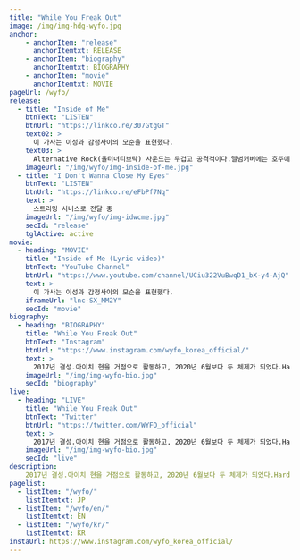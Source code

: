 ```yaml
---
title: "While You Freak Out"
image: /img/img-hdg-wyfo.jpg
anchor:
    - anchorItem: "release"
      anchorItemtxt: RELEASE
    - anchorItem: "biography"
      anchorItemtxt: BIOGRAPHY
    - anchorItem: "movie"
      anchorItemtxt: MOVIE
pageUrl: /wyfo/
release:
  - title: "Inside of Me"
    btnText: "LISTEN"
    btnUrl: "https://linkco.re/307GtgGT"
    text02: >
      이 가사는 이성과 감정사이의 모순을 표현했다.
    text03: >
      Alternative Rock(올터너티브락) 사운드는 무겁고 공격적이다.앨범커버에는 호주에서 처음 발견되고 희귀한 식물인 Xanthorrhoea(크산토로이아속)을 사용했다.
    imageUrl: "/img/wyfo/img-inside-of-me.jpg"
  - title: "I Don't Wanna Close My Eyes"
    btnText: "LISTEN"
    btnUrl: "https://linkco.re/eFbPf7Nq"
    text: >
      스트리밍 서비스로 전달 중
    imageUrl: "/img/wyfo/img-idwcme.jpg"
    secId: "release"
    tglActive: active
movie:
  - heading: "MOVIE"
    title: "Inside of Me (Lyric video)"
    btnText: "YouTube Channel"
    btnUrl: "https://www.youtube.com/channel/UCiu322VuBwqD1_bX-y4-AjQ"
    text: >
      이 가사는 이성과 감정사이의 모순을 표현했다.
    iframeUrl: "lnc-SX_MM2Y"
    secId: "movie"
biography:
  - heading: "BIOGRAPHY"
    title: "While You Freak Out"
    btnText: "Instagram"
    btnUrl: "https://www.instagram.com/wyfo_korea_official/"
    text: >
      2017년 결성.아이치 현을 거점으로 활동하고, 2020년 6월보다 두 체제가 되었다.Hard Rock, UK Rock, Hip Hop등의 다양한 음악에 영향을 받으며 장르를 초월한 악곡으로 음악 씬을 띄운다.
    imageUrl: "/img/img-wyfo-bio.jpg"
    secId: "biography"
live:
  - heading: "LIVE"
    title: "While You Freak Out"
    btnText: "Twitter"
    btnUrl: "https://twitter.com/WYFO_official"
    text: >
      2017년 결성.아이치 현을 거점으로 활동하고, 2020년 6월보다 두 체제가 되었다.Hard Rock, UK Rock, Hip Hop등의 다양한 음악에 영향을 받으며 장르를 초월한 악곡으로 음악 씬을 띄운다.
    imageUrl: "/img/img-wyfo-bio.jpg"
    secId: "live"
description:
    2017년 결성.아이치 현을 거점으로 활동하고, 2020년 6월보다 두 체제가 되었다.Hard Rock, UK Rock, Hip Hop등의 다양한 음악에 영향을 받으며 장르를 초월한 악곡으로 음악 씬을 띄운다.
pagelist:
  - listItem: "/wyfo/"
    listItemtxt: JP
  - listItem: "/wyfo/en/"
    listItemtxt: EN
  - listItem: "/wyfo/kr/"
    listItemtxt: KR
instaUrl: https://www.instagram.com/wyfo_korea_official/
---
```

